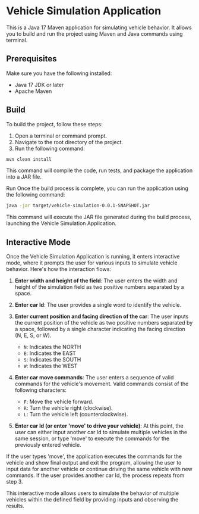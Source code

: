 # Vehicle Simulation Application

This is a Java 17 Maven application for simulating vehicle behavior. It allows you to build and run the project 
using Maven and Java commands using terminal.

## Prerequisites

Make sure you have the following installed:
- Java 17 JDK or later
- Apache Maven

## Build

To build the project, follow these steps:

1. Open a terminal or command prompt.
2. Navigate to the root directory of the project.
3. Run the following command:

```bash
mvn clean install
```

This command will compile the code, run tests, and package the application 
into a JAR file.

Run
Once the build process is complete, you can run the application using the 
following command:

```bash
java -jar target/vehicle-simulation-0.0.1-SNAPSHOT.jar
```

This command will execute the JAR file generated during the build process, 
launching the Vehicle Simulation Application.

## Interactive Mode

Once the Vehicle Simulation Application is running, it enters interactive mode, where it prompts the user for various 
inputs to simulate vehicle behavior. Here's how the interaction flows:

1. **Enter width and height of the field**: The user enters the width and height of the simulation field as two positive numbers separated by a space.

2. **Enter car Id**: The user provides a single word to identify the vehicle.

3. **Enter current position and facing direction of the car**: The user inputs the current position of the vehicle as two positive numbers separated by a space, followed by a single character indicating the facing direction (N, E, S, or W).
    - `N`: Indicates the NORTH
    - `E`: Indicates the EAST
    - `S`: Indicates the SOUTH
    - `W`: Indicates the WEST
4. **Enter car move commands**: The user enters a sequence of valid commands for the vehicle's movement. Valid commands consist of the following characters:
    - `F`: Move the vehicle forward.
    - `R`: Turn the vehicle right (clockwise).
    - `L`: Turn the vehicle left (counterclockwise).

5. **Enter car Id (or enter 'move' to drive your vehicle)**: At this point, the user can either input another car Id to simulate multiple vehicles in the same session, or type 'move' to execute the commands for the previously entered vehicle.

If the user types 'move', the application executes the commands for the vehicle and show final output and exit the program, allowing the user to input data for another vehicle or continue driving the same vehicle with new commands. If the user provides another car Id, the process repeats from step 3.

This interactive mode allows users to simulate the behavior of multiple vehicles within the defined field by providing inputs and observing the results.